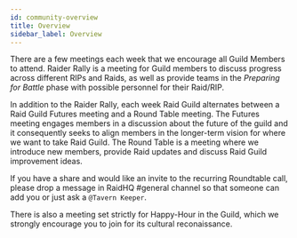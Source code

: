 ```yaml
---
id: community-overview
title: Overview
sidebar_label: Overview
---
```


There are a few meetings each week that we encourage all Guild Members to attend.  Raider Rally is a meeting for Guild members to discuss progress across different RIPs and Raids, as well as provide teams in the _Preparing for Battle_ phase with possible personnel for their Raid/RIP. 

In addition to the Raider Rally, each week Raid Guild alternates between a Raid Guild Futures meeting and a Round Table meeting.  The Futures meeting engages members in a discussion about the future of the guild and it consequently seeks to align members in the longer-term vision for where we want to take Raid Guild.  The Round Table is a meeting where we introduce new members, provide Raid updates and discuss Raid Guild improvement ideas.

If you have a share and would like an invite to the recurring Roundtable call, please drop a message in RaidHQ <span class='channels'>#general</span> channel so that someone can add you or just ask a `@Tavern Keeper`.

There is also a meeting set strictly for Happy-Hour in the Guild, which we strongly encourage you to join for its cultural reconaissance.
